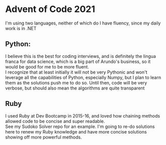 # Advent of Code 2021

I'm using two languages, neither of which do I have fluency, since my daily work is in .NET

## Python:  
I believe this is the best for coding interviews, and is definitely the lingua franca for data science, which is a big part of Arundo's business, so it would be good for me to be more fluent.  
I recognize that at least initially it will not be very Pythonic and won't leverage all the capabilities of Python, especially Numpy, but I plan to learn them as the solutions push me to do so.
Until then, code will be very verbose, but should also mean the algorithms are quite transparent

## Ruby
I used Ruby at Dev Bootcamp in 2015-16, and loved how chaining methods allowed code to be concise and super readable.  
See my Sudoko Solver repo for an example.
I'm going to re-do solutions here to renew my Ruby knowledge and have more concise solutions showing off more powerful methods.
